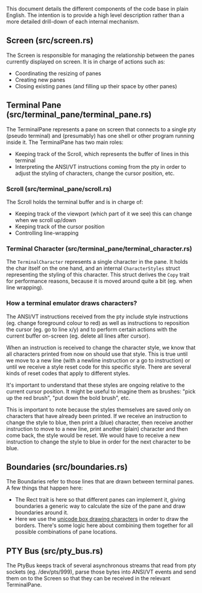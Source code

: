 This document details the different components of the code base in plain English. The intention is to provide a high level description rather than a more detailed drill-down of each internal mechanism.

## Screen (src/screen.rs)
The Screen is responsible for managing the relationship between the panes currently displayed on screen.
It is in charge of actions such as: 
  * Coordinating the resizing of panes
  * Creating new panes
  * Closing existing panes (and filling up their space by other panes)

## Terminal Pane (src/terminal_pane/terminal_pane.rs)
The TerminalPane represents a pane on screen that connects to a single pty (pseudo terminal) and (presumably) has one shell or other program running inside it.
The TerminalPane has two main roles:
  * Keeping track of the Scroll, which represents the buffer of lines in this terminal
  * Interpreting the ANSI/VT instructions coming from the pty in order to adjust the styling of characters, change the cursor position, etc.

### Scroll (src/terminal_pane/scroll.rs)
The Scroll holds the terminal buffer and is in charge of:
  * Keeping track of the viewport (which part of it we see) this can change when we scroll up/down
  * Keeping track of the cursor position
  * Controlling line-wrapping

### Terminal Character (src/terminal_pane/terminal_character.rs)
The `TerminalCharacter` represents a single character in the pane. It holds the char itself on the one hand, and an internal `CharacterStyles` struct representing the styling of this character.
This struct derives the `Copy` trait for performance reasons, because it is moved around quite a bit (eg. when line wrapping).

### How a terminal emulator draws characters?
The ANSI/VT instructions received from the pty include style instructions (eg. change foreground colour to red) as well as instructions to reposition the cursor (eg. go to line x/y) and to perform certain actions with the current buffer on-screen (eg. delete all lines after cursor).

When an instruction is received to change the character style, we know that all characters printed from now on should use that style. This is true until we move to a new line (with a newline instruction or a go to instruction) or until we receive a style reset code for this specific style. There are several kinds of reset codes that apply to different styles.

It's important to understand that these styles are ongoing relative to the current cursor position. It might be useful to imagine them as brushes: "pick up the red brush", "put down the bold brush", etc.

This is important to note because the styles themselves are saved only on characters that have already been printed. If we receive an instruction to change the style to blue, then print a (blue) character, then receive another instruction to move to a new line, print another (plain) character and then come back, the style would be reset. We would have to receive a new instruction to change the style to blue in order for the next character to be blue.

## Boundaries (src/boundaries.rs)
The Boundaries refer to those lines that are drawn between terminal panes. A few things that happen here:
  * The Rect trait is here so that different panes can implement it, giving boundaries a generic way to calculate the size of the pane and draw boundaries around it.
  * Here we use the [unicode box drawing characters](https://en.wikipedia.org/wiki/Box-drawing_character) in order to draw the borders. There's some logic here about combining them together for all possible combinations of pane locations.

## PTY Bus (src/pty_bus.rs)
The PtyBus keeps track of several asynchronous streams that read from pty sockets (eg. /dev/pts/999), parse those bytes into ANSI/VT events and send them on to the Screen so that they can be received in the relevant TerminalPane.
